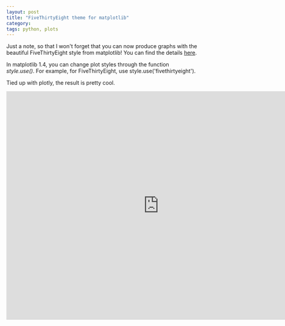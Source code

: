 ```yaml
---
layout: post
title: "FiveThirtyEight theme for matplotlib"
category: 
tags: python, plots
---
```


Just a note, so that I won't forget that you can now produce graphs with the beautiful FiveThirtyEight style from matplotlib! You can find the details [here](http://dataorigami.net/blogs/napkin-folding/17543615-replicating-538s-plot-styles-in-matplotlib).

In matplotlib 1.4, you can change plot styles through the function *style.use()*. For example, for FiveThirtyEight, use style.use('fivethirtyeight'). 

Tied up with plotly, the result is pretty cool.

<iframe width="800" height="600" frameborder="0" seamless="seamless" scrolling="no" src="https://plot.ly/~kgourgou/26.embed?width=800&height=600"></iframe>


